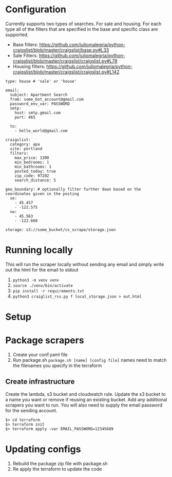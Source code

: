 # Configuration
Currently supports two types of searches. For sale and housing. For each type all of the filters that are specified in the base and specific class are supported.

* Base filters: https://github.com/juliomalegria/python-craigslist/blob/master/craigslist/base.py#L33
* Sale Filters: https://github.com/juliomalegria/python-craigslist/blob/master/craigslist/craigslist.py#L78
* Housing filters: https://github.com/juliomalegria/python-craigslist/blob/master/craigslist/craigslist.py#L142

```
type: house # 'sale' or 'house'

email:
  subject: Apartment Search
  from: some_bot_account@gmail.com
  password_env_var: PASSWORD
  smtp:
    host: smtp.gmail.com
    port: 465

  to:
    - hello_world@gmail.com

craigslist:
  category: apa
  site: portland
  filters:
    max_price: 1300
    min_bedrooms: 1
    min_bathrooms: 1
    posted_today: true
    zip_code: 97202
    search_distance: 5

geo_boundary: # optionally filter further down based on the coordinates given in the posting
  se:
    - 45.457
    - -122.575
  nw:
    - 45.563
    - -122.660

storage: s3://some_bucket/cs_scrape/storage.json
```

# Running locally

This will run the scraper locally without sending any email and simply write out the html for the email to stdout

1. `python3 -m venv venv`
2. `source ./venv/bin/activate`
3. `pip install -r requirements.txt`
4. `python3 craiglist_rss.py f local_storage.json > out.html`

# Setup

# Package scrapers

1. Create your conf.yaml file
2. Run package.sh `package.sh [name] [config file]` names need to match the filenames you specify in the terraform

## Create infrastructure

Create the lambda, s3 bucket and cloudwatch rule. Update the s3 bucket to a name you want or remove if reusing an existing bucket. Add any additional scrapers you want to run. You will also need to supply the email password for the sending account.
```
$> cd terraform
$> terraform init
$> terraform apply -var EMAIL_PASSWORD=12345689
```

# Updating configs

1. Rebuild the package zip file with package.sh
2. Re apply the terraform to update the code